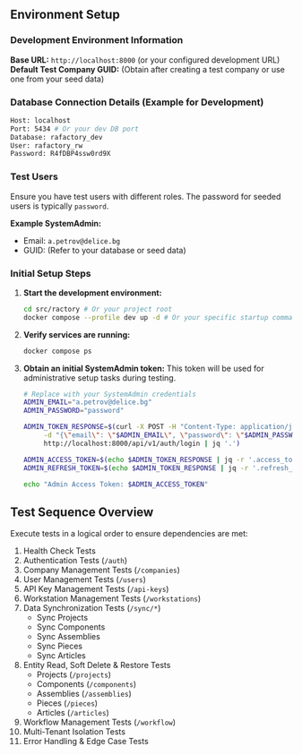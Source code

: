 ## Environment Setup

### Development Environment Information

**Base URL:** `http://localhost:8000` (or your configured development URL)
**Default Test Company GUID:** (Obtain after creating a test company or use one from your seed data)

### Database Connection Details (Example for Development)
```bash
Host: localhost
Port: 5434 # Or your dev DB port
Database: rafactory_dev
User: rafactory_rw
Password: R4fDBP4ssw0rd9X
```

### Test Users
Ensure you have test users with different roles. The password for seeded users is typically `password`.

**Example SystemAdmin:**
-   Email: `a.petrov@delice.bg`
-   GUID: (Refer to your database or seed data)

### Initial Setup Steps

1.  **Start the development environment:**
    ```bash
    cd src/ractory # Or your project root
    docker compose --profile dev up -d # Or your specific startup command
    ```

2.  **Verify services are running:**
    ```bash
    docker compose ps
    ```

3.  **Obtain an initial SystemAdmin token:** This token will be used for administrative setup tasks during testing.
    ```bash
    # Replace with your SystemAdmin credentials
    ADMIN_EMAIL="a.petrov@delice.bg"
    ADMIN_PASSWORD="password"
    
    ADMIN_TOKEN_RESPONSE=$(curl -X POST -H "Content-Type: application/json" \
         -d "{\"email\": \"$ADMIN_EMAIL\", \"password\": \"$ADMIN_PASSWORD\"}" \
         http://localhost:8000/api/v1/auth/login | jq '.')
    
    ADMIN_ACCESS_TOKEN=$(echo $ADMIN_TOKEN_RESPONSE | jq -r '.access_token')
    ADMIN_REFRESH_TOKEN=$(echo $ADMIN_TOKEN_RESPONSE | jq -r '.refresh_token')
    
    echo "Admin Access Token: $ADMIN_ACCESS_TOKEN"
    ```

## Test Sequence Overview

Execute tests in a logical order to ensure dependencies are met:

1.  Health Check Tests
2.  Authentication Tests (`/auth`)
3.  Company Management Tests (`/companies`)
4.  User Management Tests (`/users`)
5.  API Key Management Tests (`/api-keys`)
6.  Workstation Management Tests (`/workstations`)
7.  Data Synchronization Tests (`/sync/*`)
    *   Sync Projects
    *   Sync Components
    *   Sync Assemblies
    *   Sync Pieces
    *   Sync Articles
8.  Entity Read, Soft Delete & Restore Tests
    *   Projects (`/projects`)
    *   Components (`/components`)
    *   Assemblies (`/assemblies`)
    *   Pieces (`/pieces`)
    *   Articles (`/articles`)
9.  Workflow Management Tests (`/workflow`)
10. Multi-Tenant Isolation Tests
11. Error Handling & Edge Case Tests 